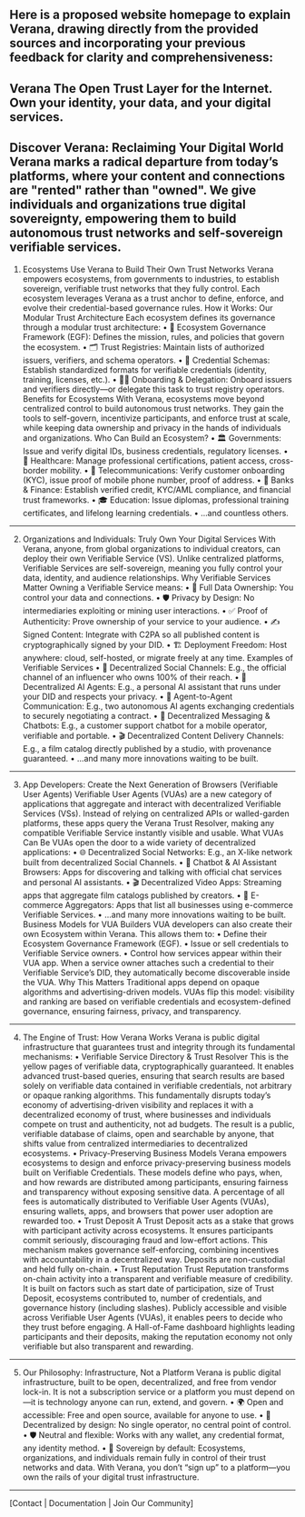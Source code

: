 Here is a proposed website homepage to explain Verana, drawing directly from the provided sources and incorporating your previous feedback for clarity and comprehensiveness:
--------------------------------------------------------------------------------
Verana
The Open Trust Layer for the Internet. Own your identity, your data, and your digital services.
--------------------------------------------------------------------------------
Discover Verana: Reclaiming Your Digital World
Verana marks a radical departure from today’s platforms, where your content and connections are "rented" rather than "owned". We give individuals and organizations true digital sovereignty, empowering them to build autonomous trust networks and self-sovereign verifiable services.
--------------------------------------------------------------------------------
1. Ecosystems Use Verana to Build Their Own Trust Networks
Verana empowers ecosystems, from governments to industries, to establish sovereign, verifiable trust networks that they fully control. Each ecosystem leverages Verana as a trust anchor to define, enforce, and evolve their credential-based governance rules.
How it Works: Our Modular Trust Architecture Each ecosystem defines its governance through a modular trust architecture:
• 📜 Ecosystem Governance Framework (EGF): Defines the mission, rules, and policies that govern the ecosystem.
• 🗂️ Trust Registries: Maintain lists of authorized issuers, verifiers, and schema operators.
• 📑 Credential Schemas: Establish standardized formats for verifiable credentials (identity, training, licenses, etc.).
• 🧑‍⚖️ Onboarding & Delegation: Onboard issuers and verifiers directly—or delegate this task to trust registry operators.
Benefits for Ecosystems With Verana, ecosystems move beyond centralized control to build autonomous trust networks. They gain the tools to self-govern, incentivize participants, and enforce trust at scale, while keeping data ownership and privacy in the hands of individuals and organizations.
Who Can Build an Ecosystem?
• 🏛️ Governments: Issue and verify digital IDs, business credentials, regulatory licenses.
• 🏥 Healthcare: Manage professional certifications, patient access, cross-border mobility.
• 📡 Telecommunications: Verify customer onboarding (KYC), issue proof of mobile phone number, proof of address.
• 🏦 Banks & Finance: Establish verified credit, KYC/AML compliance, and financial trust frameworks.
• 🎓 Education: Issue diplomas, professional training certificates, and lifelong learning credentials.
• …and countless others.
--------------------------------------------------------------------------------
2. Organizations and Individuals: Truly Own Your Digital Services
With Verana, anyone, from global organizations to individual creators, can deploy their own Verifiable Service (VS). Unlike centralized platforms, Verifiable Services are self-sovereign, meaning you fully control your data, identity, and audience relationships.
Why Verifiable Services Matter Owning a Verifiable Service means:
• 🔐 Full Data Ownership: You control your data and connections.
• 🛡️ Privacy by Design: No intermediaries exploiting or mining user interactions.
• ✅ Proof of Authenticity: Prove ownership of your service to your audience.
• ✍️ Signed Content: Integrate with C2PA so all published content is cryptographically signed by your DID.
• 🏗️ Deployment Freedom: Host anywhere: cloud, self-hosted, or migrate freely at any time.
Examples of Verifiable Services
• 📢 Decentralized Social Channels: E.g., the official channel of an influencer who owns 100% of their reach.
• 🤖 Decentralized AI Agents: E.g., a personal AI assistant that runs under your DID and respects your privacy.
• 🔄 Agent-to-Agent Communication: E.g., two autonomous AI agents exchanging credentials to securely negotiating a contract.
• 💬 Decentralized Messaging & Chatbots: E.g., a customer support chatbot for a mobile operator, verifiable and portable.
• 🎬 Decentralized Content Delivery Channels: E.g., a film catalog directly published by a studio, with provenance guaranteed.
• …and many more innovations waiting to be built.
--------------------------------------------------------------------------------
3. App Developers: Create the Next Generation of Browsers (Verifiable User Agents)
Verifiable User Agents (VUAs) are a new category of applications that aggregate and interact with decentralized Verifiable Services (VSs). Instead of relying on centralized APIs or walled-garden platforms, these apps query the Verana Trust Resolver, making any compatible Verifiable Service instantly visible and usable.
What VUAs Can Be VUAs open the door to a wide variety of decentralized applications:
• 🌐 Decentralized Social Networks: E.g., an X-like network built from decentralized Social Channels.
• 🤖 Chatbot & AI Assistant Browsers: Apps for discovering and talking with official chat services and personal AI assistants.
• 🎬 Decentralized Video Apps: Streaming apps that aggregate film catalogs published by creators.
• 🛒 E-commerce Aggregators: Apps that list all businesses using e-commerce Verifiable Services.
• …and many more innovations waiting to be built.
Business Models for VUA Builders VUA developers can also create their own Ecosystem within Verana. This allows them to:
• Define their Ecosystem Governance Framework (EGF).
• Issue or sell credentials to Verifiable Service owners.
• Control how services appear within their VUA app. When a service owner attaches such a credential to their Verifiable Service’s DID, they automatically become discoverable inside the VUA.
Why This Matters Traditional apps depend on opaque algorithms and advertising-driven models. VUAs flip this model: visibility and ranking are based on verifiable credentials and ecosystem-defined governance, ensuring fairness, privacy, and transparency.
--------------------------------------------------------------------------------
4. The Engine of Trust: How Verana Works
Verana is public digital infrastructure that guarantees trust and integrity through its fundamental mechanisms:
• Verifiable Service Directory & Trust Resolver This is the yellow pages of verifiable data, cryptographically guaranteed. It enables advanced trust-based queries, ensuring that search results are based solely on verifiable data contained in verifiable credentials, not arbitrary or opaque ranking algorithms. This fundamentally disrupts today’s economy of advertising-driven visibility and replaces it with a decentralized economy of trust, where businesses and individuals compete on trust and authenticity, not ad budgets. The result is a public, verifiable database of claims, open and searchable by anyone, that shifts value from centralized intermediaries to decentralized ecosystems.
• Privacy-Preserving Business Models Verana empowers ecosystems to design and enforce privacy-preserving business models built on Verifiable Credentials. These models define who pays, when, and how rewards are distributed among participants, ensuring fairness and transparency without exposing sensitive data. A percentage of all fees is automatically distributed to Verifiable User Agents (VUAs), ensuring wallets, apps, and browsers that power user adoption are rewarded too.
• Trust Deposit A Trust Deposit acts as a stake that grows with participant activity across ecosystems. It ensures participants commit seriously, discouraging fraud and low-effort actions. This mechanism makes governance self-enforcing, combining incentives with accountability in a decentralized way. Deposits are non-custodial and held fully on-chain.
• Trust Reputation Trust Reputation transforms on-chain activity into a transparent and verifiable measure of credibility. It is built on factors such as start date of participation, size of Trust Deposit, ecosystems contributed to, number of credentials, and governance history (including slashes). Publicly accessible and visible across Verifiable User Agents (VUAs), it enables peers to decide who they trust before engaging. A Hall-of-Fame dashboard highlights leading participants and their deposits, making the reputation economy not only verifiable but also transparent and rewarding.
--------------------------------------------------------------------------------
5. Our Philosophy: Infrastructure, Not a Platform
Verana is public digital infrastructure, built to be open, decentralized, and free from vendor lock-in. It is not a subscription service or a platform you must depend on—it is technology anyone can run, extend, and govern.
• 🌍 Open and accessible: Free and open source, available for anyone to use.
• 🔗 Decentralized by design: No single operator, no central point of control.
• 🛡️ Neutral and flexible: Works with any wallet, any credential format, any identity method.
• 🤝 Sovereign by default: Ecosystems, organizations, and individuals remain fully in control of their trust networks and data.
With Verana, you don’t “sign up” to a platform—you own the rails of your digital trust infrastructure.
--------------------------------------------------------------------------------
[Contact | Documentation | Join Our Community]